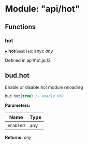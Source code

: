# Module: "api/hot"

## Functions

###  hot

▸ **hot**(`enabled`: any): *any*

Defined in api/hot.js:13

## bud.hot

Enable or disable hot module reloading

```js
bud.hot(true) // enable HMR
```

**Parameters:**

Name | Type |
------ | ------ |
`enabled` | any |

**Returns:** *any*
